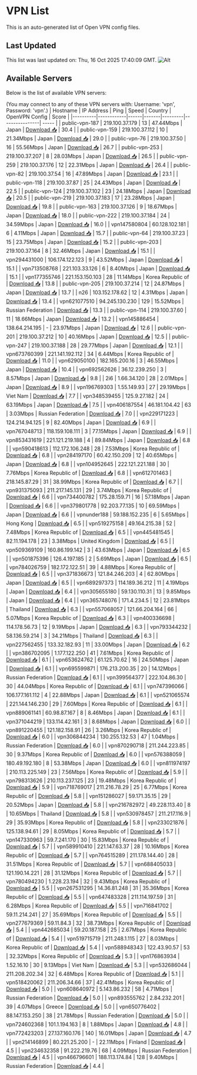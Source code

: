 # VPN List

This is an auto-generated list of Open VPN config files.

## Last Updated

This list was last updated on: Thu, 16 Oct 2025 17:40:09 GMT.
![Alt](https://repobeats.axiom.co/api/embed/186b98318ef1479477931607c1ad7d823f12451f.svg "Repobeats analytics image")

## Available Servers

Below is the list of available VPN servers:

(You may connect to any of these VPN servers with: Username: 'vpn', Password: 'vpn'.)
| Hostname | IP Address | Ping | Speed | Country | OpenVPN Config | Score |
|----------|------------|------|-------|---------|----------------| ----- |
| public-vpn-187 | 219.100.37.179 | 13 | 47.44Mbps | Japan | [Download 📥](./configs/server_0_JP.ovpn) | 30.4 |
| public-vpn-159 | 219.100.37.112 | 10 | 21.34Mbps | Japan | [Download 📥](./configs/server_1_JP.ovpn) | 29.0 |
| public-vpn-76 | 219.100.37.50 | 16 | 55.56Mbps | Japan | [Download 📥](./configs/server_2_JP.ovpn) | 26.7 |
| public-vpn-253 | 219.100.37.207 | 8 | 28.03Mbps | Japan | [Download 📥](./configs/server_3_JP.ovpn) | 26.5 |
| public-vpn-259 | 219.100.37.176 | 12 | 22.31Mbps | Japan | [Download 📥](./configs/server_4_JP.ovpn) | 26.4 |
| public-vpn-82 | 219.100.37.54 | 16 | 47.89Mbps | Japan | [Download 📥](./configs/server_5_JP.ovpn) | 23.1 |
| public-vpn-118 | 219.100.37.87 | 25 | 24.43Mbps | Japan | [Download 📥](./configs/server_6_JP.ovpn) | 22.5 |
| public-vpn-124 | 219.100.37.102 | 23 | 24.18Mbps | Japan | [Download 📥](./configs/server_7_JP.ovpn) | 20.5 |
| public-vpn-219 | 219.100.37.183 | 17 | 23.28Mbps | Japan | [Download 📥](./configs/server_8_JP.ovpn) | 19.8 |
| public-vpn-163 | 219.100.37.126 | 9 | 18.67Mbps | Japan | [Download 📥](./configs/server_9_JP.ovpn) | 18.0 |
| public-vpn-222 | 219.100.37.184 | 24 | 34.59Mbps | Japan | [Download 📥](./configs/server_10_JP.ovpn) | 16.0 |
| vpn147580804 | 60.128.102.181 | 6 | 4.11Mbps | Japan | [Download 📥](./configs/server_11_JP.ovpn) | 15.7 |
| public-vpn-64 | 219.100.37.23 | 15 | 23.75Mbps | Japan | [Download 📥](./configs/server_12_JP.ovpn) | 15.2 |
| public-vpn-203 | 219.100.37.164 | 8 | 32.46Mbps | Japan | [Download 📥](./configs/server_13_JP.ovpn) | 15.1 |
| vpn294431000 | 106.174.122.123 | 9 | 43.52Mbps | Japan | [Download 📥](./configs/server_14_JP.ovpn) | 15.1 |
| vpn713508768 | 221.103.33.126 | 6 | 8.40Mbps | Japan | [Download 📥](./configs/server_15_JP.ovpn) | 15.1 |
| vpn177355746 | 221.153.150.103 | 28 | 11.14Mbps | Korea Republic of | [Download 📥](./configs/server_16_KR.ovpn) | 13.8 |
| public-vpn-205 | 219.100.37.214 | 12 | 24.87Mbps | Japan | [Download 📥](./configs/server_17_JP.ovpn) | 13.7 |
| n26 | 103.152.178.62 | 12 | 4.31Mbps | Japan | [Download 📥](./configs/server_18_JP.ovpn) | 13.4 |
| vpn621077510 | 94.245.130.230 | 129 | 15.52Mbps | Russian Federation | [Download 📥](./configs/server_19_RU.ovpn) | 13.3 |
| public-vpn-114 | 219.100.37.60 | 11 | 18.66Mbps | Japan | [Download 📥](./configs/server_20_JP.ovpn) | 13.2 |
| vpn145886454 | 138.64.214.195 | - | 23.97Mbps | Japan | [Download 📥](./configs/server_21_JP.ovpn) | 12.6 |
| public-vpn-201 | 219.100.37.212 | 10 | 40.16Mbps | Japan | [Download 📥](./configs/server_22_JP.ovpn) | 12.5 |
| public-vpn-247 | 219.100.37.188 | 28 | 29.77Mbps | Japan | [Download 📥](./configs/server_23_JP.ovpn) | 12.1 |
| vpn673760399 | 221.141.192.112 | 34 | 6.44Mbps | Korea Republic of | [Download 📥](./configs/server_24_KR.ovpn) | 11.0 |
| vpn629050100 | 182.165.200.16 | 3 | 46.55Mbps | Japan | [Download 📥](./configs/server_25_JP.ovpn) | 10.4 |
| vpn692562626 | 36.12.239.250 | 3 | 8.57Mbps | Japan | [Download 📥](./configs/server_26_JP.ovpn) | 9.8 |
| 2i6 | 1.66.34.120 | 28 | 2.01Mbps | Japan | [Download 📥](./configs/server_27_JP.ovpn) | 8.9 |
| vpn196769303 | 1.55.149.93 | 27 | 29.19Mbps | Viet Nam | [Download 📥](./configs/server_28_VN.ovpn) | 7.7 |
| vpn348539455 | 125.9.27.182 | 24 | 63.19Mbps | Japan | [Download 📥](./configs/server_29_JP.ovpn) | 7.5 |
| vpn406187554 | 46.181.104.42 | 63 | 3.03Mbps | Russian Federation | [Download 📥](./configs/server_30_RU.ovpn) | 7.0 |
| vpn229171223 | 124.214.94.125 | 9 | 82.40Mbps | Japan | [Download 📥](./configs/server_31_JP.ovpn) | 6.9 |
| vpn767048713 | 118.159.108.111 | 3 | 77.15Mbps | Japan | [Download 📥](./configs/server_32_JP.ovpn) | 6.9 |
| vpn853431619 | 221.121.219.188 | 4 | 89.84Mbps | Japan | [Download 📥](./configs/server_33_JP.ovpn) | 6.8 |
| vpn590418613 | 112.172.106.248 | 28 | 7.53Mbps | Korea Republic of | [Download 📥](./configs/server_34_KR.ovpn) | 6.8 |
| vpn284197170 | 60.42.150.209 | 12 | 40.65Mbps | Japan | [Download 📥](./configs/server_35_JP.ovpn) | 6.8 |
| vpn104952645 | 222.121.221.188 | 30 | 7.76Mbps | Korea Republic of | [Download 📥](./configs/server_36_KR.ovpn) | 6.8 |
| vpn612701463 | 218.145.87.29 | 31 | 38.99Mbps | Korea Republic of | [Download 📥](./configs/server_37_KR.ovpn) | 6.7 |
| vpn931375093 | 211.217.145.131 | 29 | 3.74Mbps | Korea Republic of | [Download 📥](./configs/server_38_KR.ovpn) | 6.6 |
| vpn734400782 | 175.28.159.71 | 16 | 57.18Mbps | Japan | [Download 📥](./configs/server_39_JP.ovpn) | 6.6 |
| vpn379801778 | 92.203.77.135 | 10 | 69.59Mbps | Japan | [Download 📥](./configs/server_40_JP.ovpn) | 6.6 |
| vpnunder188 | 59.188.152.235 | 6 | 5.65Mbps | Hong Kong | [Download 📥](./configs/server_41_HK.ovpn) | 6.5 |
| vpn519275158 | 49.164.215.38 | 52 | 7.48Mbps | Korea Republic of | [Download 📥](./configs/server_42_KR.ovpn) | 6.5 |
| vpn445481545 | 82.11.194.178 | 23 | 3.38Mbps | United Kingdom | [Download 📥](./configs/server_43_GB.ovpn) | 6.5 |
| vpn509369109 | 160.86.199.142 | 3 | 43.63Mbps | Japan | [Download 📥](./configs/server_44_JP.ovpn) | 6.5 |
| vpn501875396 | 126.4.197.185 | 2 | 5.69Mbps | Japan | [Download 📥](./configs/server_45_JP.ovpn) | 6.5 |
| vpn784026759 | 182.172.122.51 | 39 | 4.88Mbps | Korea Republic of | [Download 📥](./configs/server_46_KR.ovpn) | 6.5 |
| vpn371836673 | 121.84.246.203 | 4 | 62.80Mbps | Japan | [Download 📥](./configs/server_47_JP.ovpn) | 6.5 |
| vpn689297373 | 114.189.36.212 | 11 | 4.19Mbps | Japan | [Download 📥](./configs/server_48_JP.ovpn) | 6.4 |
| vpn305655180 | 59.130.110.31 | 13 | 9.85Mbps | Japan | [Download 📥](./configs/server_49_JP.ovpn) | 6.4 |
| vpn365748076 | 171.4.234.5 | 12 | 23.81Mbps | Thailand | [Download 📥](./configs/server_50_TH.ovpn) | 6.3 |
| vpn557068057 | 121.66.204.164 | 66 | 5.07Mbps | Korea Republic of | [Download 📥](./configs/server_51_KR.ovpn) | 6.3 |
| vpn400336698 | 114.178.56.73 | 12 | 9.19Mbps | Japan | [Download 📥](./configs/server_52_JP.ovpn) | 6.3 |
| vpn793344232 | 58.136.59.214 | 3 | 34.21Mbps | Thailand | [Download 📥](./configs/server_53_TH.ovpn) | 6.3 |
| vpn227562455 | 133.32.182.93 | 11 | 33.00Mbps | Japan | [Download 📥](./configs/server_54_JP.ovpn) | 6.2 |
| vpn386702095 | 1.177.122.250 | 41 | 7.61Mbps | Korea Republic of | [Download 📥](./configs/server_55_KR.ovpn) | 6.1 |
| vpn653624762 | 61.125.70.62 | 16 | 24.50Mbps | Japan | [Download 📥](./configs/server_56_JP.ovpn) | 6.1 |
| vpn695599871 | 176.213.200.35 | 20 | 14.12Mbps | Russian Federation | [Download 📥](./configs/server_57_RU.ovpn) | 6.1 |
| vpn399564377 | 222.104.86.30 | 30 | 44.04Mbps | Korea Republic of | [Download 📥](./configs/server_58_KR.ovpn) | 6.1 |
| vpn747396066 | 106.177.161.112 | 4 | 22.88Mbps | Japan | [Download 📥](./configs/server_59_JP.ovpn) | 6.1 |
| vpn521065574 | 221.144.146.230 | 29 | 7.60Mbps | Korea Republic of | [Download 📥](./configs/server_60_KR.ovpn) | 6.1 |
| vpn889061141 | 60.98.87.167 | 8 | 8.46Mbps | Japan | [Download 📥](./configs/server_61_JP.ovpn) | 6.1 |
| vpn371044219 | 133.114.42.161 | 3 | 8.68Mbps | Japan | [Download 📥](./configs/server_62_JP.ovpn) | 6.0 |
| vpn891220455 | 121.182.158.91 | 26 | 3.26Mbps | Korea Republic of | [Download 📥](./configs/server_63_KR.ovpn) | 6.0 |
| vpn306844234 | 130.255.132.53 | 47 | 1.04Mbps | Russian Federation | [Download 📥](./configs/server_64_RU.ovpn) | 6.0 |
| vpn870290718 | 211.244.223.85 | 30 | 9.37Mbps | Korea Republic of | [Download 📥](./configs/server_65_KR.ovpn) | 6.0 |
| vpn576388059 | 180.49.192.180 | 8 | 53.38Mbps | Japan | [Download 📥](./configs/server_66_JP.ovpn) | 6.0 |
| vpn811974197 | 210.113.225.149 | 23 | 7.56Mbps | Korea Republic of | [Download 📥](./configs/server_67_KR.ovpn) | 5.9 |
| vpn798313626 | 210.113.237.125 | 23 | 19.48Mbps | Korea Republic of | [Download 📥](./configs/server_68_KR.ovpn) | 5.9 |
| vpn718769017 | 211.216.78.29 | 25 | 6.77Mbps | Korea Republic of | [Download 📥](./configs/server_69_KR.ovpn) | 5.8 |
| vpn151286027 | 59.171.35.15 | 29 | 20.52Mbps | Japan | [Download 📥](./configs/server_70_JP.ovpn) | 5.8 |
| vpn216782972 | 49.228.113.40 | 8 | 10.65Mbps | Thailand | [Download 📥](./configs/server_71_TH.ovpn) | 5.8 |
| vpn530978457 | 211.217.116.9 | 29 | 35.93Mbps | Korea Republic of | [Download 📥](./configs/server_72_KR.ovpn) | 5.8 |
| vpn233021876 | 125.138.94.61 | 29 | 8.05Mbps | Korea Republic of | [Download 📥](./configs/server_73_KR.ovpn) | 5.7 |
| vpn147330963 | 59.7.241.170 | 30 | 15.83Mbps | Korea Republic of | [Download 📥](./configs/server_74_KR.ovpn) | 5.7 |
| vpn589910410 | 221.147.63.37 | 28 | 10.16Mbps | Korea Republic of | [Download 📥](./configs/server_75_KR.ovpn) | 5.7 |
| vpn764515289 | 211.178.144.40 | 28 | 31.51Mbps | Korea Republic of | [Download 📥](./configs/server_76_KR.ovpn) | 5.7 |
| vpn688405033 | 121.190.14.221 | 28 | 31.12Mbps | Korea Republic of | [Download 📥](./configs/server_77_KR.ovpn) | 5.7 |
| vpn780494230 | 1.228.23.194 | 32 | 9.43Mbps | Korea Republic of | [Download 📥](./configs/server_78_KR.ovpn) | 5.5 |
| vpn267531295 | 14.36.81.248 | 31 | 35.36Mbps | Korea Republic of | [Download 📥](./configs/server_79_KR.ovpn) | 5.5 |
| vpn647483328 | 211.114.197.59 | 31 | 6.28Mbps | Korea Republic of | [Download 📥](./configs/server_80_KR.ovpn) | 5.5 |
| vpn716841702 | 59.11.214.241 | 27 | 35.69Mbps | Korea Republic of | [Download 📥](./configs/server_81_KR.ovpn) | 5.5 |
| vpn277679369 | 59.11.84.3 | 32 | 38.73Mbps | Korea Republic of | [Download 📥](./configs/server_82_KR.ovpn) | 5.4 |
| vpn442685034 | 59.20.187.158 | 25 | 2.67Mbps | Korea Republic of | [Download 📥](./configs/server_83_KR.ovpn) | 5.4 |
| vpn519715719 | 211.248.1.115 | 27 | 8.03Mbps | Korea Republic of | [Download 📥](./configs/server_84_KR.ovpn) | 5.4 |
| vpn588948343 | 122.43.90.57 | 53 | 32.32Mbps | Korea Republic of | [Download 📥](./configs/server_85_KR.ovpn) | 5.3 |
| vpn176863934 | 1.52.16.10 | 30 | 9.13Mbps | Viet Nam | [Download 📥](./configs/server_86_VN.ovpn) | 5.3 |
| vpn532686044 | 211.208.202.34 | 32 | 6.48Mbps | Korea Republic of | [Download 📥](./configs/server_87_KR.ovpn) | 5.1 |
| vpn518420062 | 211.206.34.66 | 37 | 42.41Mbps | Korea Republic of | [Download 📥](./configs/server_88_KR.ovpn) | 5.0 |
| vpn608640972 | 5.143.86.232 | 58 | 4.71Mbps | Russian Federation | [Download 📥](./configs/server_89_RU.ovpn) | 5.0 |
| vpn893555762 | 2.84.232.201 | 39 | 4.07Mbps | Greece | [Download 📥](./configs/server_90_GR.ovpn) | 5.0 |
| vpn650776402 | 88.147.153.250 | 38 | 21.78Mbps | Russian Federation | [Download 📥](./configs/server_91_RU.ovpn) | 5.0 |
| vpn724602368 | 101.1.194.163 | 8 | 1.88Mbps | Japan | [Download 📥](./configs/server_92_JP.ovpn) | 4.8 |
| vpn772423203 | 27.137.160.176 | 140 | 16.01Mbps | Japan | [Download 📥](./configs/server_93_JP.ovpn) | 4.7 |
| vpn214146899 | 80.221.25.200 | - | 22.11Mbps | Finland | [Download 📥](./configs/server_94_FI.ovpn) | 4.5 |
| vpn234632358 | 91.222.219.76 | 68 | 4.09Mbps | Russian Federation | [Download 📥](./configs/server_95_RU.ovpn) | 4.5 |
| vpn466796601 | 188.113.174.84 | 128 | 9.40Mbps | Russian Federation | [Download 📥](./configs/server_96_RU.ovpn) | 4.4 |
